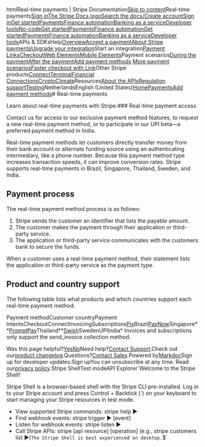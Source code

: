 htmlReal-time payments | Stripe Documentation[Skip to content](#main-content)Real-time payments[Sign in](https://dashboard.stripe.com/login?redirect=https%3A%2F%2Fdocs.stripe.com%2Fpayments%2Freal-time)[The Stripe Docs logo](/)[Search the docs/](#)[Create account](https://dashboard.stripe.com/register)[Sign in](https://dashboard.stripe.com/login?redirect=https%3A%2F%2Fdocs.stripe.com%2Fpayments%2Freal-time)[Get started](/get-started)[Payments](/payments)[Finance automation](/finance-automation)[Banking as a service](/financial-services)[Developer tools](/development)[No-code](/no-code)[Get started](/get-started)[Payments](/payments)[Finance automation](/finance-automation)[](#)[Get started](/get-started)[Payments](/payments)[Finance automation](/finance-automation)[Banking as a service](/financial-services)[Developer tools](/development)[](#)APIs & SDKsHelp[Overview](/docs/payments)[Accept a payment](#)[About Stripe payments](#)[Upgrade your integration](/docs/payments/upgrades)Start an integration[Payment Links](#)[Checkout](#)[Web Elements](#)[Mobile Elements](#)Payment scenarios[During the payment](#)[After the payment](#)[Add payment methods](#)
[More payment scenarios](#)[Faster checkout with Link](#)Other Stripe products[Connect](#)[Terminal](#)[Financial Connections](#)[Crypto](#)[Climate](#)Resources[About the APIs](#)[Regulation support](#)[Testing](/docs/testing)NetherlandsEnglish (United States)[](#)[](#)[Home](/docs)[Payments](/docs/payments)[Add payment methods](/docs/payments/payment-methods/overview)# Real-time payments

Learn about real-time payments with Stripe.### Real-time payment access

Contact us for access to our exclusive payment method features, to request a new real-time payment method, or to participate in our UPI beta—a preferred payment method in India.

Real-time payment methods let customers directly transfer money from their bank account or alternate funding source using an authenticating intermediary, like a phone number. Because this payment method type increases transaction speeds, it can improve conversion rates. Stripe supports real-time payments in Brazil, Singapore, Thailand, Sweden, and India.

## Payment process

The real-time payment method process is as follows:

1. Stripe sends the customer an identifier that lists the payable amount.
2. The customer makes the payment through their application or third-party service.
3. The application or third-party service communicates with the customers bank to secure the funds.

When a customer uses a real-time payment method, their statement lists the application or third-party service as the payment type.

## Product and country support

The following table lists what products and which countries support each real-time payment method:

Payment methodCustomer countryPayment IntentsCheckoutConnectInvoicingSubscriptions[Pix](/payments/pix)Brazil[PayNow](/payments/paynow)Singapore**[PromptPay](/payments/promptpay)Thailand**[Swish](/payments/swish)SwedenUPIIndia* Invoices and subscriptions only support the send_invoice collection method.

Was this page helpful?[Yes](#)[No](#)Need help?[Contact Support](https://support.stripe.com/).Check out our[product changelog](https://stripe.com/blog/changelog).Questions?[Contact Sales](https://stripe.com/contact/sales).Powered by[Markdoc](https://markdoc.dev)Sign up for developer updates:Sign upYou can unsubscribe at any time. Read our[privacy policy](https://stripe.com/privacy).Stripe ShellTest modeAPI Explorer[](https://stripe.com/docs/stripe-cli#install)`Welcome to the Stripe Shell!

Stripe Shell is a browser-based shell with the Stripe CLI pre-installed. Log in to your
Stripe account and press Control + Backtick (`) on your keyboard to start managing your Stripe
resources in test mode.

- View supported Stripe commands: stripe help ▶️
- Find webhook events: stripe trigger ▶️ [event]
- Listen for webhook events: stripe listen ▶
- Call Stripe APIs: stripe [api resource] [operation] (e.g., stripe customers list ▶️)`The Stripe Shell is best experienced on desktop.`$`